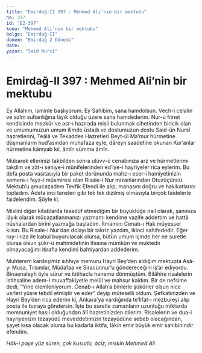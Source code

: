 ```yaml
---
title: "Emirdağ-II 397 : Mehmed Ali’nin bir mektubu"
no: 397
id: "E2-397"
konu: "Mehmed Ali’nin bir mektubu"
bolge: "Emirdağ-II"
donem: "Emirdağ 2 Dönemi"
date: 
yazar: "Said Nursî"
---
```


# Emirdağ-II 397 : Mehmed Ali’nin bir mektubu

Ey Allahım, isminle başlıyorum. Ey Sahibim, sana hamdolsun. Vech-i celalin ve azîm sultanlığına lâyık olduğu üzere sana hamdederim. Nur-u fıtnet kendisinde mezkûr ve asr-ı hazırada misli bulunmak cihetinden biricik olan ve umumumuzun umum ilimde üstadı ve dostumuzun dostu Said-ün Nursî hazretlerini, Teâlâ ve Tekaddes Hazretleri Beyt-ül Ma’mur hürmetine düşmanların hud’asından muhafaza eyle, dâreyn saadetine okunan Kur’anlar hürmetine kâmyab kıl, âmîn sümme âmîn.

Mübarek ellerinizi takbilden sonra ulüvv-ü cenabınıza arz ve hürmetlerimi takdim ve zât-ı seniye-i münifelerinden ed’iye-i hayriyeler rica eylerim. Bu defa posta vasıtasıyla bir paket derûnunda mahz-ı eser-i hamiyetinizin semere-i feyz-i müsmiresi olan Risale-i Nur mizanlarından Otuzüçüncü Mektub’u amucazadem Tevfik Efendi ile alıp, manasını doğru ve hakikatlarını topladım. Âdeta inci taneleri gibi tek tek dizilmiş olmasıyla birçok faidelerle faidelendim. Şöyle ki:

Mislini diğer kitablarda tesadüf etmediğim bir büyüklüğe nail olarak, şanınıza lâyık olarak mücazatlanmanızı yazmamı kendime vazife addettim ve hattâ nüshalardan birini yazmağa başladım. İtmamını Cenab-ı Hak müyesser kılsın. Bu Risale-i Nur’dan dolayı bir takriz yazdım, ikinci sahifededir. Eğer ruy-i rıza ile kabul buyurulacak olursa, bütün umum içinde her ne suretle olursa olsun şükr-ü mahmidetinin îfasına mümkün ve muktedir olmayacağımı itirafla kendimi bahtiyardan addederim.

Muhterem kardeşimiz sıhhıye memuru Hayri Bey’den aldığım mektupta Asâ-yı Musa, Tılsımlar, Müdafaa ve Siracünnur’u göndereceğini iş’ar ediyordu. Binaenaleyh öyle sürur ve ibtihacla haneme dönmüştüm. Bilâhire risalelerin istihsaline adem-i muvaffakiyetle melûl ve mahsur kaldım. Bir de nefsime dedi; “Yine elemleniyorum. Cenab-ı Allah’a binlerle şükürler olsun nice usrleri yüsre tebdil etmiştir ve eder” deyip müteselli oldum. Şefkatinizden ve Hayri Bey’den rica ederim ki, Ankara’ya vardığında te’lifat-ı mezbureyi alıp posta ile buraya göndersin. İşte bu suretle zamanların uzunluğu miktarda memnuniyet hasıl olduğundan âlî hazretinizden dilerim. Risalelerin ve dua-i hayriyenizin tezayüdü meveddetimizin tezayüdüne sebeb olacağından, şayet kısa olacak olursa bu kadarla iktifa, lâkin emir büyük emir sahibinindir efendim.

*Hâk-i paye yüz süren, çok kusurlu, âciz, miskin*
*Mehmed Ali*
